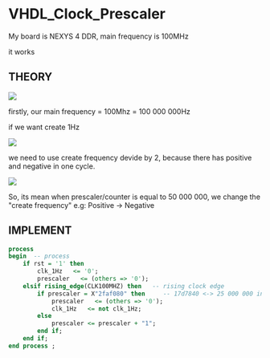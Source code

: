 # VHDL_Clock_Prescaler
 
My board is NEXYS 4 DDR, main frequency is 100MHz

it works

## THEORY

<img src="http://chart.googleapis.com/chart?cht=tx&chl= Time = 1 / Frequency" style="border:none;">

firstly, our main frequency = 100Mhz = 100 000 000Hz

if we want create 1Hz

<img src="http://chart.googleapis.com/chart?cht=tx&chl= CreateFrequency = MainFrequency / 1 = 100 000 000Hz" style="border:none;">

 we need to use create frequency devide by 2, because there has positive and negative in one cycle.

<img src="http://chart.googleapis.com/chart?cht=tx&chl= HalfFrequency = CreateFrequency / 2 = 100 000 000/2 = 50 000 000" style="border:none;">

So, its mean when prescaler/counter is equal to 50 000 000, we change the "create frequency" e.g: Positive -> Negative

## IMPLEMENT

```VHDL
process
begin  -- process
    if rst = '1' then
        clk_1Hz   <= '0';
        prescaler   <= (others => '0');
    elsif rising_edge(CLK100MHZ) then   -- rising clock edge
        if prescaler = X"2faf080" then     -- 17d7840 <-> 25 000 000 in hex ! we need 50 hz
            prescaler   <= (others => '0');
            clk_1Hz   <= not clk_1Hz;
        else
            prescaler <= prescaler + "1";
        end if;
    end if;
end process ;
```

